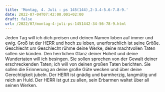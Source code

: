 ```yaml
---
title: 'Montag, 4. Juli : ps 145(144),2-3.4-5.6-7.8-9.'
date: 2022-07-04T07:42:00.001+02:00
draft: false
url: /2022/07/montag-4-juli-ps-1451442-34-56-78-9.html
---
```


Jeden Tag will ich dich preisen und deinen Namen loben auf immer und ewig. Groß ist der HERR und hoch zu loben, unerforschlich ist seine Größe. Geschlecht um Geschlecht rühme deine Werke, deine machtvollen Taten sollen sie künden. Den herrlichen Glanz deiner Hoheit und deine Wundertaten will ich besingen. Sie sollen sprechen von der Gewalt deiner erschreckenden Taten; ich will von deinen großen Taten berichten. Sie sollen die Erinnerung an deine große Güte wecken und über deine Gerechtigkeit jubeln. Der HERR ist gnädig und barmherzig, langmütig und reich an Huld. Der HERR ist gut zu allen, sein Erbarmen waltet über all seinen Werken.